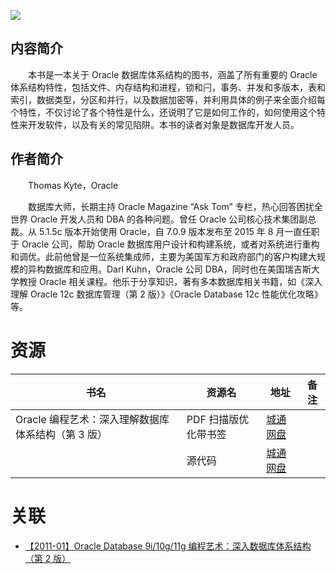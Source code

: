 ![](http://img3m4.ddimg.cn/90/27/23955714-1_u_30.jpg)

## 内容简介

　　本书是一本关于 Oracle 数据库体系结构的图书，涵盖了所有重要的 Oracle 体系结构特性，包括文件、内存结构和进程，锁和闩，事务、并发和多版本，表和索引，数据类型，分区和并行，以及数据加密等，并利用具体的例子来全面介绍每个特性，不仅讨论了各个特性是什么，还说明了它是如何工作的，如何使用这个特性来开发软件，以及有关的常见陷阱。本书的读者对象是数据库开发人员。

## 作者简介

　　Thomas Kyte，Oracle

　　数据库大师，长期主持 Oracle Magazine “Ask Tom” 专栏，热心回答困扰全世界 Oracle 开发人员和 DBA 的各种问题。曾任 Oracle 公司核心技术集团副总裁。从 5.1.5c 版本开始使用 Oracle，自 7.0.9 版本发布至 2015 年 8 月一直任职于 Oracle 公司，帮助 Oracle 数据库用户设计和构建系统，或者对系统进行重构和调优。此前他曾是一位系统集成师，主要为美国军方和政府部门的客户构建大规模的异构数据库和应用。Darl Kuhn，Oracle 公司 DBA，同时也在美国瑞吉斯大学教授 Oracle 相关课程。他乐于分享知识，著有多本数据库相关书籍，如《深入理解 Oracle 12c 数据库管理（第 2 版）》《Oracle Database 12c 性能优化攻略》等。

# 资源

|书名|资源名|地址|备注|
|---|---|---|---|
|Oracle 编程艺术：深入理解数据库体系结构（第 3 版）|PDF 扫描版优化带书签|[城通网盘](https://u11215426.pipipan.com/fs/11215426-391116154)||
||源代码|[城通网盘](https://u11215426.pipipan.com/fs/11215426-391116158)||

# 关联

* [【2011-01】Oracle Database 9i/10g/11g 编程艺术：深入数据库体系结构（第 2 版）](./【2011-01】Oracle%20Database%209i／10g／11g%20编程艺术：深入数据库体系结构（第%202%20版）.md)
